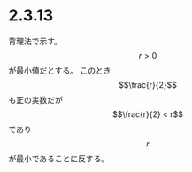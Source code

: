 # 2.3.13

背理法で示す。$$r > 0$$が最小値だとする。
このとき$$\frac{r}{2}$$も正の実数だが$$\frac{r}{2} < r$$であり$$r$$が最小であることに反する。

